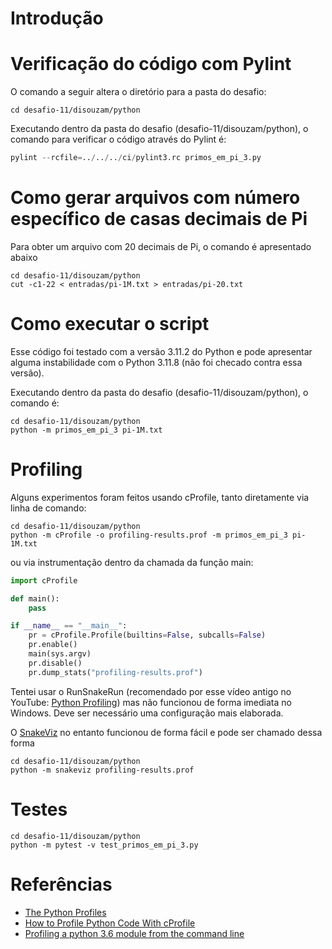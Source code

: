 # Introdução


# Verificação do código com Pylint

O comando a seguir altera o diretório para a pasta do desafio:

```shell
cd desafio-11/disouzam/python
```

Executando dentro da pasta do desafio (desafio-11/disouzam/python), o comando para verificar o
código através do Pylint é:

```python
pylint --rcfile=../../../ci/pylint3.rc primos_em_pi_3.py
```

# Como gerar arquivos com número específico de casas decimais de Pi

Para obter um arquivo com 20 decimais de Pi, o comando é apresentado abaixo

```shell
cd desafio-11/disouzam/python
cut -c1-22 < entradas/pi-1M.txt > entradas/pi-20.txt
```

# Como executar o script

Esse código foi testado com a versão 3.11.2 do Python e pode apresentar alguma instabilidade com
o Python 3.11.8 (não foi checado contra essa versão).

Executando dentro da pasta do desafio (desafio-11/disouzam/python), o comando é:

```shell
cd desafio-11/disouzam/python
python -m primos_em_pi_3 pi-1M.txt
```

# Profiling

Alguns experimentos foram feitos usando cProfile, tanto diretamente via linha de comando:

```shell
cd desafio-11/disouzam/python
python -m cProfile -o profiling-results.prof -m primos_em_pi_3 pi-1M.txt
```

ou via instrumentação dentro da chamada da função main:

```python
import cProfile

def main():
    pass

if __name__ == "__main__":
    pr = cProfile.Profile(builtins=False, subcalls=False)
    pr.enable()
    main(sys.argv)
    pr.disable()
    pr.dump_stats("profiling-results.prof")
```

Tentei usar o RunSnakeRun (recomendado por esse vídeo antigo no YouTube: [Python Profiling](https://www.youtube.com/watch?v=QJwVYlDzAXs)) mas não funcionou de forma imediata no Windows. Deve ser necessário uma configuração mais elaborada.

O [SnakeViz](https://github.com/jiffyclub/snakeviz) no entanto funcionou de forma fácil e pode ser chamado dessa forma

```shell
cd desafio-11/disouzam/python
python -m snakeviz profiling-results.prof
```

# Testes

```shell
cd desafio-11/disouzam/python
python -m pytest -v test_primos_em_pi_3.py
```

# Referências
- [The Python Profiles](https://docs.python.org/3/library/profile.html#introduction-to-the-profilers)
- [How to Profile Python Code With cProfile](https://www.turing.com/kb/python-code-with-cprofile)
- [Profiling a python 3.6 module from the command line](https://stackoverflow.com/questions/54465048/profiling-a-python-3-6-module-from-the-command-line)